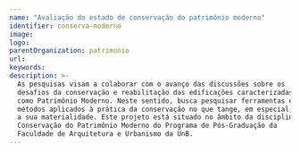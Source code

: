 ```yaml
---
name: "Avaliação do estado de conservação do patrimônio moderno"
identifier: conserva-moderno
image:
logo:
parentOrganization: patrimonio
url: 
keywords:
description: >-
  As pesquisas visam a colaborar com o avanço das discussões sobre os
  desafios da conservação e reabilitação das edificações caracterizadas
  como Patrimônio Moderno. Neste sentido, busca pesquisar ferramentas e
  métodos aplicados à prática da conservação no que tange, em especial,
  a sua materialidade. Este projeto está situado no âmbito da disciplina
  Conservação do Patrimônio Moderno do Programa de Pós-Graduação da
  Faculdade de Arquitetura e Urbanismo da UnB.
---
```

